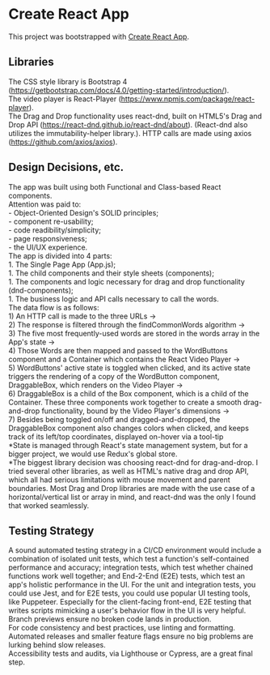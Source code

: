 # Create React App

This project was bootstrapped with [Create React App](https://github.com/facebook/create-react-app).

## Libraries

The CSS style library is Bootstrap 4 (https://getbootstrap.com/docs/4.0/getting-started/introduction/).  
The video player is React-Player (https://www.npmjs.com/package/react-player).  
The Drag and Drop functionality uses react-dnd, built on HTML5's Drag and Drop API (https://react-dnd.github.io/react-dnd/about). 
(React-dnd also utilizes the immutability-helper library.). 
HTTP calls are made using axios (https://github.com/axios/axios).   

## Design Decisions, etc.

The app was built using both Functional and Class-based React components.   
Attention was paid to:  
     - Object-Oriented Design's SOLID principles;  
     - component re-usability;  
     - code readibility/simplicity;  
     - page responsiveness;  
     - the UI/UX experience.   
The app is divided into 4 parts:   
    1. The Single Page App (App.js);   
    1. The child components and their style sheets (components);   
    1. The components and logic necessary for drag and drop functionality (dnd-components);   
    1. The business logic and API calls necessary to call the words.   
The data flow is as follows:   
    1) An HTTP call is made to the three URLs ->   
    2) The response is filtered through the findCommonWords algorithm ->   
    3) The five most frequently-used words are stored in the words array in the App's state ->   
    4) Those Words are then mapped and passed to the WordButtons component and a Container which contains the React Video Player  ->   
    5) WordButtons' active state is toggled when clicked, and its active state triggers the rendering of a copy of the WordButton component, DraggableBox, which renders on the Video Player ->  
    6) DraggableBox is a child of the Box component, which is a child of the Container. These three components work together to create a smooth drag-and-drop functionality, bound by the Video Player's dimensions ->     
    7) Besides being toggled on/off and dragged-and-dropped, the DraggableBox component also changes colors when clicked, and keeps track of its left/top coordinates, displayed on-hover via a tool-tip   
*State is managed through React's state management system, but for a bigger project, we would use Redux's global store.  
*The biggest library decision was choosing react-dnd for drag-and-drop. I tried several other libraries, as well as HTML's native drag and drop API, which all had serious limitations with mouse movement and parent boundaries. Most Drag and Drop libraries are made with the use case of a horizontal/vertical list or array in mind, and react-dnd was the only I found that worked seamlessly.  

## Testing Strategy
A sound automated testing strategy in a CI/CD environment would include a combination of isolated unit tests, which test a function's self-contained performance and accuracy; integration tests, which test whether chained functions work well together; and End-2-End (E2E) tests, which test an app's holistic performance in the UI. For the unit and integration tests, you could use Jest, and for E2E tests, you could use popular UI testing tools, like Puppeteer. Especially for the client-facing front-end, E2E testing that writes scripts mimicking a user's behavior flow in the UI is very helpful.   
Branch previews ensure no broken code lands in production.  
For code consistency and best practices, use linting and formatting.   
Automated releases and smaller feature flags ensure no big problems are lurking behind slow releases.   
Accessibility tests and audits, via Lighthouse or Cypress, are a great final step.   
